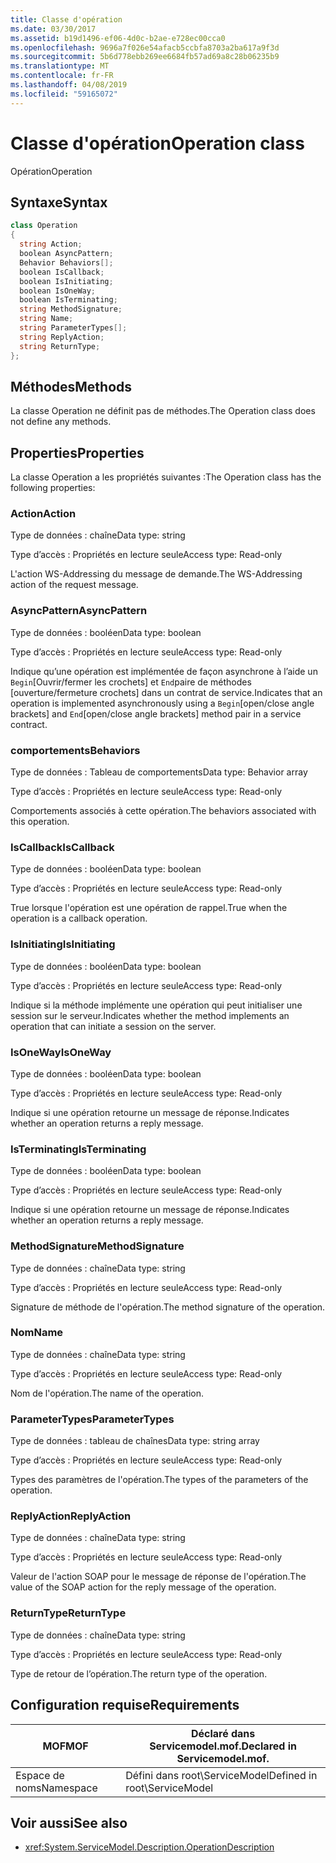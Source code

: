 ```yaml
---
title: Classe d'opération
ms.date: 03/30/2017
ms.assetid: b19d1496-ef06-4d0c-b2ae-e728ec00cca0
ms.openlocfilehash: 9696a7f026e54afacb5ccbfa8703a2ba617a9f3d
ms.sourcegitcommit: 5b6d778ebb269ee6684fb57ad69a8c28b06235b9
ms.translationtype: MT
ms.contentlocale: fr-FR
ms.lasthandoff: 04/08/2019
ms.locfileid: "59165072"
---
```

# <a name="operation-class"></a><span data-ttu-id="86c5a-102">Classe d'opération</span><span class="sxs-lookup"><span data-stu-id="86c5a-102">Operation class</span></span>
<span data-ttu-id="86c5a-103">Opération</span><span class="sxs-lookup"><span data-stu-id="86c5a-103">Operation</span></span>  
  
## <a name="syntax"></a><span data-ttu-id="86c5a-104">Syntaxe</span><span class="sxs-lookup"><span data-stu-id="86c5a-104">Syntax</span></span>  
  
```csharp
class Operation  
{  
  string Action;  
  boolean AsyncPattern;  
  Behavior Behaviors[];  
  boolean IsCallback;  
  boolean IsInitiating;  
  boolean IsOneWay;  
  boolean IsTerminating;  
  string MethodSignature;  
  string Name;  
  string ParameterTypes[];  
  string ReplyAction;  
  string ReturnType;  
};  
```  
  
## <a name="methods"></a><span data-ttu-id="86c5a-105">Méthodes</span><span class="sxs-lookup"><span data-stu-id="86c5a-105">Methods</span></span>  
 <span data-ttu-id="86c5a-106">La classe Operation ne définit pas de méthodes.</span><span class="sxs-lookup"><span data-stu-id="86c5a-106">The Operation class does not define any methods.</span></span>  
  
## <a name="properties"></a><span data-ttu-id="86c5a-107">Properties</span><span class="sxs-lookup"><span data-stu-id="86c5a-107">Properties</span></span>  
 <span data-ttu-id="86c5a-108">La classe Operation a les propriétés suivantes :</span><span class="sxs-lookup"><span data-stu-id="86c5a-108">The Operation class has the following properties:</span></span>  
  
### <a name="action"></a><span data-ttu-id="86c5a-109">Action</span><span class="sxs-lookup"><span data-stu-id="86c5a-109">Action</span></span>  
 <span data-ttu-id="86c5a-110">Type de données : chaîne</span><span class="sxs-lookup"><span data-stu-id="86c5a-110">Data type: string</span></span>  
  
 <span data-ttu-id="86c5a-111">Type d’accès : Propriétés en lecture seule</span><span class="sxs-lookup"><span data-stu-id="86c5a-111">Access type: Read-only</span></span>  
  
 <span data-ttu-id="86c5a-112">L'action WS-Addressing du message de demande.</span><span class="sxs-lookup"><span data-stu-id="86c5a-112">The WS-Addressing action of the request message.</span></span>  
  
### <a name="asyncpattern"></a><span data-ttu-id="86c5a-113">AsyncPattern</span><span class="sxs-lookup"><span data-stu-id="86c5a-113">AsyncPattern</span></span>  
 <span data-ttu-id="86c5a-114">Type de données : booléen</span><span class="sxs-lookup"><span data-stu-id="86c5a-114">Data type: boolean</span></span>  
  
 <span data-ttu-id="86c5a-115">Type d’accès : Propriétés en lecture seule</span><span class="sxs-lookup"><span data-stu-id="86c5a-115">Access type: Read-only</span></span>  
  
 <span data-ttu-id="86c5a-116">Indique qu’une opération est implémentée de façon asynchrone à l’aide un `Begin`[Ouvrir/fermer les crochets] et `End`paire de méthodes [ouverture/fermeture crochets] dans un contrat de service.</span><span class="sxs-lookup"><span data-stu-id="86c5a-116">Indicates that an operation is implemented asynchronously using a `Begin`[open/close angle brackets] and `End`[open/close angle brackets] method pair in a service contract.</span></span>  
  
### <a name="behaviors"></a><span data-ttu-id="86c5a-117">comportements</span><span class="sxs-lookup"><span data-stu-id="86c5a-117">Behaviors</span></span>  
 <span data-ttu-id="86c5a-118">Type de données : Tableau de comportements</span><span class="sxs-lookup"><span data-stu-id="86c5a-118">Data type: Behavior array</span></span>  
  
 <span data-ttu-id="86c5a-119">Type d’accès : Propriétés en lecture seule</span><span class="sxs-lookup"><span data-stu-id="86c5a-119">Access type: Read-only</span></span>  
  
 <span data-ttu-id="86c5a-120">Comportements associés à cette opération.</span><span class="sxs-lookup"><span data-stu-id="86c5a-120">The behaviors associated with this operation.</span></span>  
  
### <a name="iscallback"></a><span data-ttu-id="86c5a-121">IsCallback</span><span class="sxs-lookup"><span data-stu-id="86c5a-121">IsCallback</span></span>  
 <span data-ttu-id="86c5a-122">Type de données : booléen</span><span class="sxs-lookup"><span data-stu-id="86c5a-122">Data type: boolean</span></span>  
  
 <span data-ttu-id="86c5a-123">Type d’accès : Propriétés en lecture seule</span><span class="sxs-lookup"><span data-stu-id="86c5a-123">Access type: Read-only</span></span>  
  
 <span data-ttu-id="86c5a-124">True lorsque l'opération est une opération de rappel.</span><span class="sxs-lookup"><span data-stu-id="86c5a-124">True when the operation is a callback operation.</span></span>  
  
### <a name="isinitiating"></a><span data-ttu-id="86c5a-125">IsInitiating</span><span class="sxs-lookup"><span data-stu-id="86c5a-125">IsInitiating</span></span>  
 <span data-ttu-id="86c5a-126">Type de données : booléen</span><span class="sxs-lookup"><span data-stu-id="86c5a-126">Data type: boolean</span></span>  
  
 <span data-ttu-id="86c5a-127">Type d’accès : Propriétés en lecture seule</span><span class="sxs-lookup"><span data-stu-id="86c5a-127">Access type: Read-only</span></span>  
  
 <span data-ttu-id="86c5a-128">Indique si la méthode implémente une opération qui peut initialiser une session sur le serveur.</span><span class="sxs-lookup"><span data-stu-id="86c5a-128">Indicates whether the method implements an operation that can initiate a session on the server.</span></span>  
  
### <a name="isoneway"></a><span data-ttu-id="86c5a-129">IsOneWay</span><span class="sxs-lookup"><span data-stu-id="86c5a-129">IsOneWay</span></span>  
 <span data-ttu-id="86c5a-130">Type de données : booléen</span><span class="sxs-lookup"><span data-stu-id="86c5a-130">Data type: boolean</span></span>  
  
 <span data-ttu-id="86c5a-131">Type d’accès : Propriétés en lecture seule</span><span class="sxs-lookup"><span data-stu-id="86c5a-131">Access type: Read-only</span></span>  
  
 <span data-ttu-id="86c5a-132">Indique si une opération retourne un message de réponse.</span><span class="sxs-lookup"><span data-stu-id="86c5a-132">Indicates whether an operation returns a reply message.</span></span>  
  
### <a name="isterminating"></a><span data-ttu-id="86c5a-133">IsTerminating</span><span class="sxs-lookup"><span data-stu-id="86c5a-133">IsTerminating</span></span>  
 <span data-ttu-id="86c5a-134">Type de données : booléen</span><span class="sxs-lookup"><span data-stu-id="86c5a-134">Data type: boolean</span></span>  
  
 <span data-ttu-id="86c5a-135">Type d’accès : Propriétés en lecture seule</span><span class="sxs-lookup"><span data-stu-id="86c5a-135">Access type: Read-only</span></span>  
  
 <span data-ttu-id="86c5a-136">Indique si une opération retourne un message de réponse.</span><span class="sxs-lookup"><span data-stu-id="86c5a-136">Indicates whether an operation returns a reply message.</span></span>  
  
### <a name="methodsignature"></a><span data-ttu-id="86c5a-137">MethodSignature</span><span class="sxs-lookup"><span data-stu-id="86c5a-137">MethodSignature</span></span>  
 <span data-ttu-id="86c5a-138">Type de données : chaîne</span><span class="sxs-lookup"><span data-stu-id="86c5a-138">Data type: string</span></span>  
  
 <span data-ttu-id="86c5a-139">Type d’accès : Propriétés en lecture seule</span><span class="sxs-lookup"><span data-stu-id="86c5a-139">Access type: Read-only</span></span>  
  
 <span data-ttu-id="86c5a-140">Signature de méthode de l'opération.</span><span class="sxs-lookup"><span data-stu-id="86c5a-140">The method signature of the operation.</span></span>  
  
### <a name="name"></a><span data-ttu-id="86c5a-141">Nom</span><span class="sxs-lookup"><span data-stu-id="86c5a-141">Name</span></span>  
 <span data-ttu-id="86c5a-142">Type de données : chaîne</span><span class="sxs-lookup"><span data-stu-id="86c5a-142">Data type: string</span></span>  
  
 <span data-ttu-id="86c5a-143">Type d’accès : Propriétés en lecture seule</span><span class="sxs-lookup"><span data-stu-id="86c5a-143">Access type: Read-only</span></span>  
  
 <span data-ttu-id="86c5a-144">Nom de l'opération.</span><span class="sxs-lookup"><span data-stu-id="86c5a-144">The name of the operation.</span></span>  
  
### <a name="parametertypes"></a><span data-ttu-id="86c5a-145">ParameterTypes</span><span class="sxs-lookup"><span data-stu-id="86c5a-145">ParameterTypes</span></span>  
 <span data-ttu-id="86c5a-146">Type de données : tableau de chaînes</span><span class="sxs-lookup"><span data-stu-id="86c5a-146">Data type: string array</span></span>  
  
 <span data-ttu-id="86c5a-147">Type d’accès : Propriétés en lecture seule</span><span class="sxs-lookup"><span data-stu-id="86c5a-147">Access type: Read-only</span></span>  
  
 <span data-ttu-id="86c5a-148">Types des paramètres de l'opération.</span><span class="sxs-lookup"><span data-stu-id="86c5a-148">The types of the parameters of the operation.</span></span>  
  
### <a name="replyaction"></a><span data-ttu-id="86c5a-149">ReplyAction</span><span class="sxs-lookup"><span data-stu-id="86c5a-149">ReplyAction</span></span>  
 <span data-ttu-id="86c5a-150">Type de données : chaîne</span><span class="sxs-lookup"><span data-stu-id="86c5a-150">Data type: string</span></span>  
  
 <span data-ttu-id="86c5a-151">Type d’accès : Propriétés en lecture seule</span><span class="sxs-lookup"><span data-stu-id="86c5a-151">Access type: Read-only</span></span>  
  
 <span data-ttu-id="86c5a-152">Valeur de l'action SOAP pour le message de réponse de l'opération.</span><span class="sxs-lookup"><span data-stu-id="86c5a-152">The value of the SOAP action for the reply message of the operation.</span></span>  
  
### <a name="returntype"></a><span data-ttu-id="86c5a-153">ReturnType</span><span class="sxs-lookup"><span data-stu-id="86c5a-153">ReturnType</span></span>  
 <span data-ttu-id="86c5a-154">Type de données : chaîne</span><span class="sxs-lookup"><span data-stu-id="86c5a-154">Data type: string</span></span>  
  
 <span data-ttu-id="86c5a-155">Type d’accès : Propriétés en lecture seule</span><span class="sxs-lookup"><span data-stu-id="86c5a-155">Access type: Read-only</span></span>  
  
 <span data-ttu-id="86c5a-156">Type de retour de l’opération.</span><span class="sxs-lookup"><span data-stu-id="86c5a-156">The return type of the operation.</span></span>  
  
## <a name="requirements"></a><span data-ttu-id="86c5a-157">Configuration requise</span><span class="sxs-lookup"><span data-stu-id="86c5a-157">Requirements</span></span>  
  
|<span data-ttu-id="86c5a-158">MOF</span><span class="sxs-lookup"><span data-stu-id="86c5a-158">MOF</span></span>|<span data-ttu-id="86c5a-159">Déclaré dans Servicemodel.mof.</span><span class="sxs-lookup"><span data-stu-id="86c5a-159">Declared in Servicemodel.mof.</span></span>|  
|---------|-----------------------------------|  
|<span data-ttu-id="86c5a-160">Espace de noms</span><span class="sxs-lookup"><span data-stu-id="86c5a-160">Namespace</span></span>|<span data-ttu-id="86c5a-161">Défini dans root\ServiceModel</span><span class="sxs-lookup"><span data-stu-id="86c5a-161">Defined in root\ServiceModel</span></span>|  
  
## <a name="see-also"></a><span data-ttu-id="86c5a-162">Voir aussi</span><span class="sxs-lookup"><span data-stu-id="86c5a-162">See also</span></span>

- <xref:System.ServiceModel.Description.OperationDescription>
